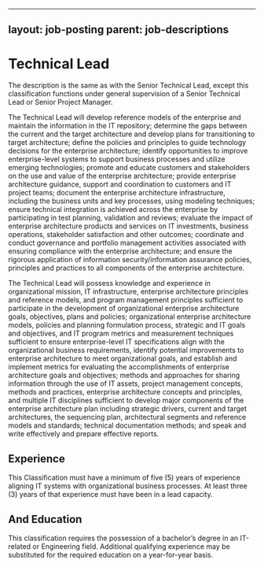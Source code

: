 
---
layout: job-posting
parent: job-descriptions
---



# Technical Lead    
The description is the same as with the Senior Technical Lead, except this classification functions under general supervision of a Senior Technical Lead or Senior Project Manager.

The Technical Lead will develop reference models of the enterprise and maintain the information in the IT repository; determine the gaps between the current and the target architecture and develop plans for transitioning to target architecture; define the policies and principles to guide technology decisions for the enterprise architecture; identify opportunities to improve enterprise-level systems to support business processes and utilize emerging technologies; promote and educate customers and stakeholders on the use and value of the enterprise architecture; provide enterprise architecture guidance, support and coordination to customers and IT project teams; document the enterprise architecture infrastructure, including the business units and key processes, using modeling techniques; ensure technical integration is achieved across the enterprise by participating in test planning, validation and reviews; evaluate the impact of enterprise architecture products and services on IT investments, business operations, stakeholder satisfaction and other outcomes; coordinate and conduct governance and portfolio management activities associated with ensuring compliance with the enterprise architecture; and ensure the rigorous application of information security/information assurance policies, principles and practices to all components of the enterprise architecture.

The Technical Lead will possess knowledge and experience in organizational mission, IT infrastructure, enterprise architecture principles and reference models, and program management principles sufficient to participate in the development of organizational enterprise architecture goals, objectives, plans and policies; organizational enterprise architecture models, policies and planning formulation process, strategic and IT goals and objectives, and IT program metrics and measurement techniques sufficient to ensure enterprise-level IT specifications align with the organizational business requirements, identify potential improvements to enterprise architecture to meet organizational goals, and establish and implement metrics for evaluating the accomplishments of enterprise architecture goals and objectives; methods and approaches for sharing information through the use of IT assets, project management concepts, methods and practices, enterprise architecture concepts and principles, and multiple IT disciplines sufficient to develop major components of the enterprise architecture plan including strategic drivers, current and target architectures, the sequencing plan, architectural segments and reference models and standards; technical documentation methods; and speak and write effectively and prepare effective reports.

## Experience
This Classification must have a minimum of five (5) years of experience aligning IT systems with organizational business processes. At least three (3) years of that experience must have been in a lead capacity.

## And Education
This classification requires the possession of a bachelor’s degree in an IT-related or Engineering field. Additional qualifying experience may be substituted for the required education on a year-for-year basis.
